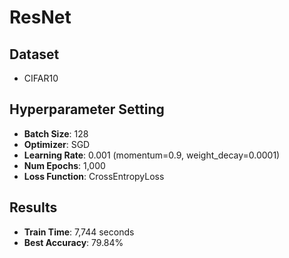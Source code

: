 # ResNet


## Dataset

- CIFAR10

## Hyperparameter Setting

- **Batch Size**: 128
- **Optimizer**: SGD
- **Learning Rate**: 0.001 (momentum=0.9, weight_decay=0.0001)
- **Num Epochs**: 1,000
- **Loss Function**: CrossEntropyLoss

## Results

- **Train Time**:  7,744 seconds
- **Best Accuracy**: 79.84%

